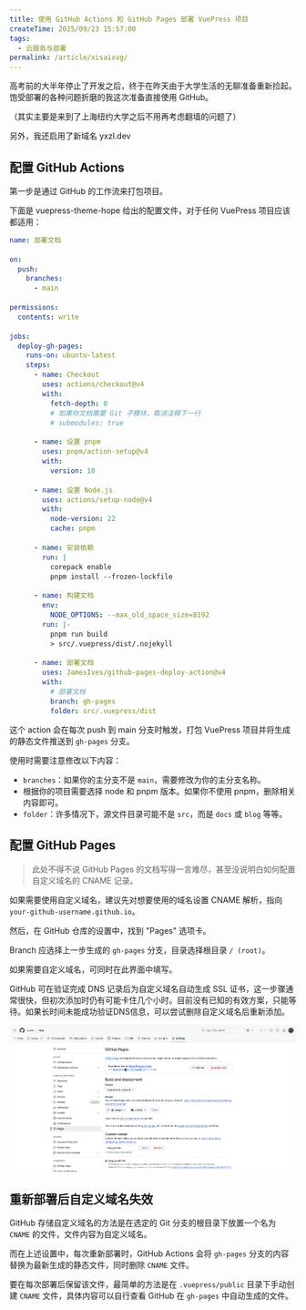 ```yaml
---
title: 使用 GitHub Actions 和 GitHub Pages 部署 VuePress 项目
createTime: 2025/09/23 15:57:00
tags:
  - 云服务与部署
permalink: /article/xisaixvg/
---
```


高考前的大半年停止了开发之后，终于在昨天由于大学生活的无聊准备重新捡起。饱受部署的各种问题折磨的我这次准备直接使用 GitHub。

（其实主要是来到了上海纽约大学之后不用再考虑翻墙的问题了）

另外，我还启用了新域名 yxzl.dev

## 配置 GitHub Actions

第一步是通过 GitHub 的工作流来打包项目。

下面是 vuepress-theme-hope 给出的配置文件，对于任何 VuePress 项目应该都适用：

```yaml
name: 部署文档

on:
  push:
    branches:
      - main

permissions:
  contents: write

jobs:
  deploy-gh-pages:
    runs-on: ubuntu-latest
    steps:
      - name: Checkout
        uses: actions/checkout@v4
        with:
          fetch-depth: 0
          # 如果你文档需要 Git 子模块，取消注释下一行
          # submodules: true

      - name: 设置 pnpm
        uses: pnpm/action-setup@v4
        with:
          version: 10

      - name: 设置 Node.js
        uses: actions/setup-node@v4
        with:
          node-version: 22
          cache: pnpm

      - name: 安装依赖
        run: |
          corepack enable
          pnpm install --frozen-lockfile

      - name: 构建文档
        env:
          NODE_OPTIONS: --max_old_space_size=8192
        run: |-
          pnpm run build
          > src/.vuepress/dist/.nojekyll

      - name: 部署文档
        uses: JamesIves/github-pages-deploy-action@v4
        with:
          # 部署文档
          branch: gh-pages
          folder: src/.vuepress/dist
```

这个 action 会在每次 push 到 main 分支时触发，打包 VuePress 项目并将生成的静态文件推送到 `gh-pages` 分支。

使用时需要注意修改以下内容：

- `branches`：如果你的主分支不是 `main`，需要修改为你的主分支名称。
- 根据你的项目需要选择 node 和 pnpm 版本。如果你不使用 pnpm，删除相关内容即可。
- `folder`：许多情况下，源文件目录可能不是 `src`，而是 `docs` 或 `blog` 等等。

## 配置 GitHub Pages

> 此处不得不说 GitHub Pages 的文档写得一言难尽，甚至没说明白如何配置自定义域名的 CNAME 记录。

如果需要使用自定义域名，建议先对想要使用的域名设置 CNAME 解析，指向 `your-github-username.github.io`。

然后，在 GitHub 仓库的设置中，找到 "Pages" 选项卡。

Branch 应选择上一步生成的 `gh-pages` 分支，目录选择根目录 `/ (root)`。

如果需要自定义域名，可同时在此界面中填写。

GitHub 可在验证完成 DNS 记录后为自定义域名自动生成 SSL 证书，这一步骤通常很快，但初次添加时仍有可能卡住几个小时。目前没有已知的有效方案，只能等待。如果长时间未能成功验证DNS信息，可以尝试删除自定义域名后重新添加。

![](../images/20614f85aa4627824ba31d95d5bf26d4.png)

## 重新部署后自定义域名失效

GitHub 存储自定义域名的方法是在选定的 Git 分支的根目录下放置一个名为 `CNAME` 的文件，文件内容为自定义域名。

而在上述设置中，每次重新部署时，GitHub Actions 会将 `gh-pages` 分支的内容替换为最新生成的静态文件，同时删除 `CNAME` 文件。

要在每次部署后保留该文件，最简单的方法是在 `.vuepress/public` 目录下手动创建 `CNAME` 文件，具体内容可以自行查看 GitHub 在 `gh-pages` 中自动生成的文件。
